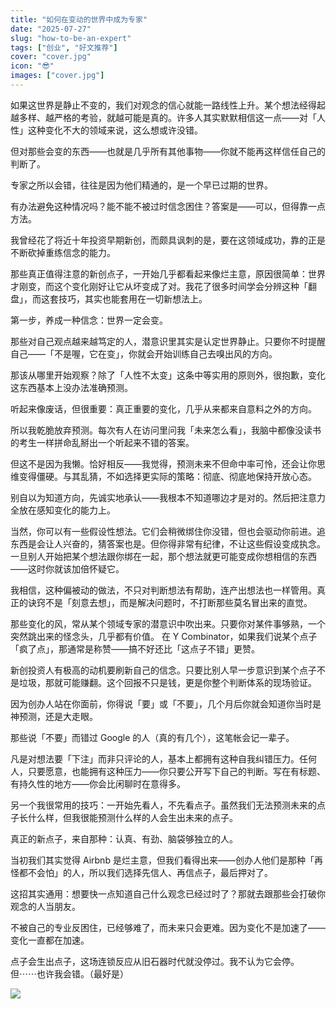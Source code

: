 ```yaml
---
title: "如何在变动的世界中成为专家"
date: "2025-07-27"
slug: "how-to-be-an-expert"
tags: ["创业", "好文推荐"]
cover: "cover.jpg"
icon: "😎"
images: ["cover.jpg"]
---
```

如果这世界是静止不变的，我们对观念的信心就能一路线性上升。某个想法经得起越多样、越严格的考验，就越可能是真的。许多人其实默默相信这一点——对「人性」这种变化不大的领域来说，这么想或许没错。



但对那些会变的东西——也就是几乎所有其他事物——你就不能再这样信任自己的判断了。



专家之所以会错，往往是因为他们精通的，是一个早已过期的世界。



有办法避免这种情况吗？能不能不被过时信念困住？答案是——可以，但得靠一点方法。



我曾经花了将近十年投资早期新创，而颇具讽刺的是，要在这领域成功，靠的正是不断砍掉重练信念的能力。



那些真正值得注意的新创点子，一开始几乎都看起来像烂主意，原因很简单：世界才刚变，而这个变化刚好让它从坏变成了对。我花了很多时间学会分辨这种「翻盘」，而这套技巧，其实也能套用在一切新想法上。



第一步，养成一种信念：世界一定会变。



那些对自己观点越来越笃定的人，潜意识里其实是认定世界静止。只要你不时提醒自己——「不是喔，它在变」，你就会开始训练自己去嗅出风的方向。



那该从哪里开始观察？除了「人性不太变」这条中等实用的原则外，很抱歉，变化这东西基本上没办法准确预测。



听起来像废话，但很重要：真正重要的变化，几乎从来都来自意料之外的方向。



所以我乾脆放弃预测。每次有人在访问里问我「未来怎么看」，我脑中都像没读书的考生一样拼命乱掰出一个听起来不错的答案。



但这不是因为我懒。恰好相反——我觉得，预测未来不但命中率可怜，还会让你思维变得僵硬。与其乱猜，不如选择更实际的策略：彻底、彻底地保持开放心态。



别自以为知道方向，先诚实地承认——我根本不知道哪边才是对的。然后把注意力全放在感知变化的能力上。



当然，你可以有一些假设性想法。它们会稍微绑住你没错，但也会驱动你前进。追东西是会让人兴奋的，猜答案也是。但你得非常有纪律，不让这些假设变成执念。
一旦别人开始把某个想法跟你绑在一起，那个想法就更可能变成你想相信的东西——这时你就该加倍怀疑它。



我相信，这种偏被动的做法，不只对判断想法有帮助，连产出想法也一样管用。真正的诀窍不是「刻意去想」，而是解决问题时，不打断那些莫名冒出来的直觉。



那些变化的风，常从某个领域专家的潜意识中吹出来。只要你对某件事够熟，一个突然跳出来的怪念头，几乎都有价值。
在 Y Combinator，如果我们说某个点子「疯了点」，那通常是称赞——搞不好还比「这点子不错」更赞。



新创投资人有极高的动机要刷新自己的信念。只要比别人早一步意识到某个点子不是垃圾，那就可能赚翻。这个回报不只是钱，更是你整个判断体系的现场验证。



因为创办人站在你面前，你得说「要」或「不要」，几个月后你就会知道你当时是神预测，还是大走眼。



那些说「不要」而错过 Google 的人（真的有几个），这笔帐会记一辈子。



凡是对想法要「下注」而非只评论的人，基本上都拥有这种自我纠错压力。任何人，只要愿意，也能拥有这种压力——你只要公开写下自己的判断。写在有标题、有持久性的地方——你会比闲聊时在意得多。



另一个我很常用的技巧：一开始先看人，不先看点子。虽然我们无法预测未来的点子长什么样，但我很能预测什么样的人会生出未来的点子。



真正的新点子，来自那种：认真、有劲、脑袋够独立的人。



当初我们其实觉得 Airbnb 是烂主意，但我们看得出来——创办人他们是那种「再怪都不会怕」的人，所以我们选择先信人、再信点子，最后押对了。



这招其实通用：想要快一点知道自己什么观念已经过时了？那就去跟那些会打破你观念的人当朋友。



不被自己的专业反困住，已经够难了，而未来只会更难。因为变化不是加速了——变化一直都在加速。



点子会生出点子，这场连锁反应从旧石器时代就没停过。我不认为它会停。
但⋯⋯也许我会错。（最好是）




![](https://prod-files-secure.s3.us-west-2.amazonaws.com/112d0858-5090-4d34-a606-b75eb8d65fd2/46476355-9cf3-4e99-9b7a-3531bc426380/1000202064.png?X-Amz-Algorithm=AWS4-HMAC-SHA256&X-Amz-Content-Sha256=UNSIGNED-PAYLOAD&X-Amz-Credential=ASIAZI2LB4662XURF64T%2F20251015%2Fus-west-2%2Fs3%2Faws4_request&X-Amz-Date=20251015T101525Z&X-Amz-Expires=3600&X-Amz-Security-Token=IQoJb3JpZ2luX2VjEMr%2F%2F%2F%2F%2F%2F%2F%2F%2F%2FwEaCXVzLXdlc3QtMiJGMEQCIF1QuAsIKOJ8HD3r0cOExEFuEfGPlpICwxuvZnlRtRmcAiA74sQN6D0Y2nWxdVfkZJp4igvKwpEjRko0IgQ18KUeByr%2FAwhyEAAaDDYzNzQyMzE4MzgwNSIMbEjOVT5tOIt5zsdSKtwDkFabs0lX2E4hRuxhHth6fM9zFpBGLQvhtMJp5oCKEEOSxMdFahdT4VJC2NzTno8MS2LqVg1bozgmVdwEDcz8fdX9N0shTeMVJ3EMDZ7lzaDCVOI%2BaNPPWmOTwZ6LTJbR9Cg4xVmBmPVkYpZkt6bhM4PgXUTqKAqn9q3WjYQHf5H1dr5DE%2FrYVgqhw9AlpPsUH2efxIF7ssUKGEjjaXkoT93MCOB%2BdvcEhvD9XSrVB24Efmx94lnijF5EIwEigD9pFQ02YkXgKirkFFHC01A4FDDqRan4d0pMY7j516JvQSWKIYA%2BFJEb%2FyCne%2FZ%2BHv8S%2Fd6gMYTgu48IR45Cg3DYHX4%2BVbICP9hnwxC47q%2FCWhISNjKRdNxoKqvsfPdabW22%2B4abT1TiZ6HziuO%2BrBKDiaR0WYpdOjs87QRIUrCzwWGSaWDGNc6ZjgyjFzRvYLjeuZsLvXEEynETl%2FwVbj3XkBNwlq47owiG5dxK23OloHTvHYzVHBFfgwnbvCOqG6xqYdYQMws8E4M%2FMDYAizYgveBiAF4I%2BTZ6NxQDdJy947GfZpZ0gtSQCxMufplaQuWHYXv9oYWhYUKhzcMDV%2BtZV9PiGIEtO8cUToMNJ3lzJobIPWlw7SzJpDvY%2BSkw1tC9xwY6pgE%2FMIb5GqN0xmRcSsA7Cdg7htU1Sx1wnEbyvBExSxQWd5aP7%2F9IAYHOL6gA8%2BP85TE1BAit%2B1Td%2FNVGhVwTO%2Fj19eMy5xTAfh0ACmuHIf5XIY5r8x%2FKTxLm%2BxCnVoAiUML8MxXf4SGKH8jTTaqkmtuFMuBcZsQUWLYaTW%2BfQf%2Fm76iNWs2lcIR%2FyupwmJbUyfvoHYXjbLkPnn19DzCSIwZLlp%2Fr63nw&X-Amz-Signature=d238debc03e035bb4e0104df147fd49f04d1dba6151f05727d430d79446f763d&X-Amz-SignedHeaders=host&x-amz-checksum-mode=ENABLED&x-id=GetObject)

